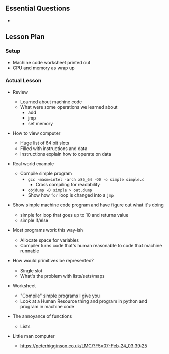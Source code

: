## Essential Questions

-

## Lesson Plan

### Setup

- Machine code worksheet printed out
- CPU and memory as wrap up

### Actual Lesson

- Review
    - Learned about machine code
    - What were some operations we learned about
        - add
        - jmp
        - set memory
- How to view computer
    - Huge list of 64 bit slots
    - Filled with instructions and data
    - Instructions explain how to operate on data
- Real world example
    - Compile simple program
        - `gcc -masm=intel -arch x86_64 -O0 -o simple simple.c`
            - Cross compiling for readability
        - `objdump -D simple > out.dump`
        - Show how `for` loop is changed into a `jmp`
- Show simple machine code program and have figure out what it's doing
    - simple for loop that goes up to 10 and returns value
    - simple if/else
- Most programs work this way-ish
    - Allocate space for variables
    - Compiler turns code that's human reasonable to code that machine runnable
- How would primitives be represented?
    - Single slot
    - What's the problem with lists/sets/maps

- Worksheet
    - "Compile" simple programs I give you
    - Look at a Human Resource thing and program in python and program in machine code
- The annoyance of functions
    - Lists

- Little man computer
    - https://peterhigginson.co.uk/LMC/?F5=07-Feb-24_03:39:25